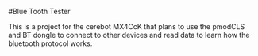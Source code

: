 #Blue Tooth Tester

This is a project for the cerebot MX4CcK that plans to use the pmodCLS and BT dongle to connect to other devices and read data to learn how the bluetooth protocol works.

